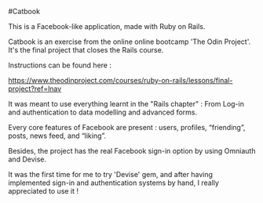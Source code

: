 #Catbook

This is a Facebook-like application, made with Ruby on Rails.

Catbook is an exercise from the online online bootcamp 'The Odin Project'.
It's the final project that closes the Rails course.

Instructions can be found here :

https://www.theodinproject.com/courses/ruby-on-rails/lessons/final-project?ref=lnav

It was meant to use everything learnt in the "Rails chapter" : From Log-in and authentication to data modelling and advanced forms.

Every core features of Facebook are present : users, profiles, “friending”, posts, news feed, and “liking”.

Besides, the project has the real Facebook sign-in option by using Omniauth and Devise.

It was the first time for me to try 'Devise' gem, and after having implemented sign-in and authentication systems by hand, I really appreciated to use it !
